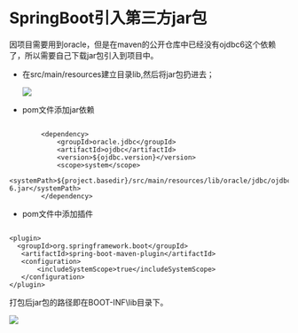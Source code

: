 # SpringBoot引入第三方jar包

因项目需要用到oracle，但是在maven的公开仓库中已经没有ojdbc6这个依赖了，所以需要自己下载jar包引入到项目中。

- 在src/main/resources建立目录lib,然后将jar包扔进去；

  ![](https://raw.githubusercontent.com/peter1040080742/picbed/master/20190326222816.png)

  

- pom文件添加jar依赖

```

		<dependency>
			<groupId>oracle.jdbc</groupId>
			<artifactId>ojdbc</artifactId>
			<version>${ojdbc.version}</version>
			<scope>system</scope>
			<systemPath>${project.basedir}/src/main/resources/lib/oracle/jdbc/ojdbc-6.jar</systemPath>
		</dependency>
```



- pom文件中添加插件

```

<plugin>
  <groupId>org.springframework.boot</groupId>
   <artifactId>spring-boot-maven-plugin</artifactId>
   <configuration>
       <includeSystemScope>true</includeSystemScope>
   </configuration>
</plugin>

```

打包后jar包的路径即在BOOT-INF\lib目录下。

![](https://raw.githubusercontent.com/peter1040080742/picbed/master/20190326222526.png)

